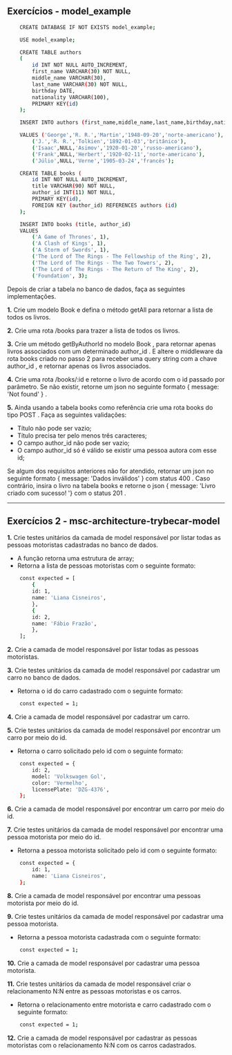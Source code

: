 ## Exercícios - model_example

```sh
    CREATE DATABASE IF NOT EXISTS model_example;

    USE model_example;

    CREATE TABLE authors
    (
        id INT NOT NULL AUTO_INCREMENT,
        first_name VARCHAR(30) NOT NULL,
        middle_name VARCHAR(30),
        last_name VARCHAR(30) NOT NULL,
        birthday DATE,
        nationality VARCHAR(100),
        PRIMARY KEY(id)
    );

    INSERT INTO authors (first_name,middle_name,last_name,birthday,nationality)

    VALUES ('George','R. R.','Martin','1948-09-20','norte-americano'),
        ('J.','R. R.','Tolkien','1892-01-03','britânico'),
        ('Isaac',NULL,'Asimov','1920-01-20','russo-americano'),
        ('Frank',NULL,'Herbert','1920-02-11','norte-americano'),
        ('Júlio',NULL,'Verne','1905-03-24','francês');
```

```sh
    CREATE TABLE books (
        id INT NOT NULL AUTO_INCREMENT,
        title VARCHAR(90) NOT NULL,
        author_id INT(11) NOT NULL,
        PRIMARY KEY(id),
        FOREIGN KEY (author_id) REFERENCES authors (id)
    );

    INSERT INTO books (title, author_id)
    VALUES
        ('A Game of Thrones', 1),
        ('A Clash of Kings', 1),
        ('A Storm of Swords', 1),
        ('The Lord of The Rings - The Fellowship of the Ring', 2),
        ('The Lord of The Rings - The Two Towers', 2),
        ('The Lord of The Rings - The Return of The King', 2),
        ('Foundation', 3);
```

Depois de criar a tabela no banco de dados, faça as seguintes implementações.

**1.** Crie um modelo Book e defina o método getAll para retornar a lista de todos os livros.

**2.** Crie uma rota /books para trazer a lista de todos os livros.

**3.** Crie um método getByAuthorId no modelo Book , para retornar apenas livros associados com um determinado author_id . E altere o middleware da rota books criado no passo 2 para receber uma query string com a chave author_id , e retornar apenas os livros associados.

**4.** Crie uma rota /books/:id e retorne o livro de acordo com o id passado por parâmetro. Se não existir, retorne um json no seguinte formato { message: 'Not found' } .

**5.** Ainda usando a tabela books como referência crie uma rota books do tipo POST . Faça as seguintes validações:
* Título não pode ser vazio;
* Título precisa ter pelo menos três caracteres;
* O campo author_id não pode ser vazio;
* O campo author_id só é válido se existir uma pessoa autora com esse id;

Se algum dos requisitos anteriores não for atendido, retornar um json no seguinte formato { message: 'Dados inválidos' } com status 400 . Caso contrário, insira o livro na tabela books e retorne o json { message: 'Livro criado com sucesso! '} com o status 201 .

---

## Exercícios 2 - msc-architecture-trybecar-model

**1.** Crie testes unitários da camada de model responsável por listar todas as pessoas motoristas cadastradas no banco de dados.
* A função retorna uma estrutura de array;
* Retorna a lista de pessoas motoristas com o seguinte formato:
```sh
    const expected = [
        {
        id: 1,
        name: 'Liana Cisneiros',
        }, 
        {
        id: 2,
        name: 'Fábio Frazão',
        },
    ];
```

**2.** Crie a camada de model responsável por listar todas as pessoas motoristas.

**3.** Crie testes unitários da camada de model responsável por cadastrar um carro no banco de dados.
* Retorna o id do carro cadastrado com o seguinte formato:
```sh
    const expected = 1;
```

**4.** Crie a camada de model responsável por cadastrar um carro.

**5.** Crie testes unitários da camada de model responsável por encontrar um carro por meio do id.
* Retorna o carro solicitado pelo id com o seguinte formato:
```sh
    const expected = {
        id: 2,
        model: 'Volkswagen Gol',
        color: 'Vermelho',
        licensePlate: 'DZG-4376',
    };
```

**6.** Crie a camada de model responsável por encontrar um carro por meio do id.

**7.** Crie testes unitários da camada de model responsável por encontrar uma pessoa motorista por meio do id.
* Retorna a pessoa motorista solicitado pelo id com o seguinte formato:
```sh
    const expected = {
        id: 1,
        name: 'Liana Cisneiros',
    };
```

**8.** Crie a camada de model responsável por encontrar uma pessoas motorista por meio do id.

**9.** Crie testes unitários da camada de model responsável por cadastrar uma pessoa motorista.
* Retorna a pessoa motorista cadastrada com o seguinte formato:
```sh
    const expected = 1;
```

**10.** Crie a camada de model responsável por cadastrar uma pessoa motorista.

**11.** Crie testes unitários da camada de model responsável criar o relacionamento N:N entre as pessoas motoristas e os carros.
* Retorna o relacionamento entre motorista e carro cadastrado com o seguinte formato:
```sh
    const expected = 1;
```

**12.** Crie a camada de model responsável por cadastrar as pessoas motoristas com o relacionamento N:N com os carros cadastrados.